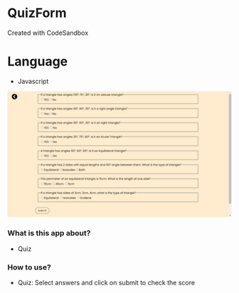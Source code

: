 # QuizForm
Created with CodeSandbox

# Language
- Javascript

<img src="./QuizApp.png" alt="" srcset="">

### What is this app about?

- Quiz

### How to use?

- Quiz: Select answers and click on submit to check the score